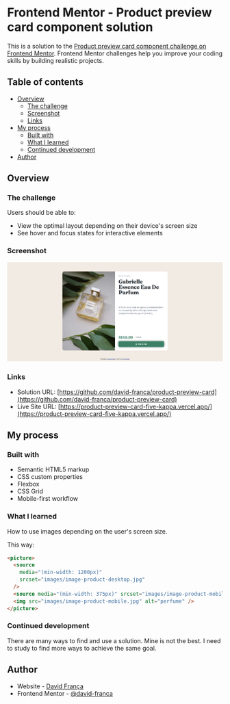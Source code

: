 # Frontend Mentor - Product preview card component solution

This is a solution to the [Product preview card component challenge on Frontend Mentor](https://www.frontendmentor.io/challenges/product-preview-card-component-GO7UmttRfa). Frontend Mentor challenges help you improve your coding skills by building realistic projects.

## Table of contents

- [Overview](#overview)
  - [The challenge](#the-challenge)
  - [Screenshot](#screenshot)
  - [Links](#links)
- [My process](#my-process)
  - [Built with](#built-with)
  - [What I learned](#what-i-learned)
  - [Continued development](#continued-development)
- [Author](#author)

## Overview

### The challenge

Users should be able to:

- View the optimal layout depending on their device's screen size
- See hover and focus states for interactive elements

### Screenshot

![](./screenshot.png)

### Links

- Solution URL: [https://github.com/david-franca/product-preview-card](https://github.com/david-franca/product-preview-card)
- Live Site URL: [https://product-preview-card-five-kappa.vercel.app/](https://product-preview-card-five-kappa.vercel.app/)

## My process

### Built with

- Semantic HTML5 markup
- CSS custom properties
- Flexbox
- CSS Grid
- Mobile-first workflow

### What I learned

How to use images depending on the user's screen size.

This way:

```html
<picture>
  <source
    media="(min-width: 1200px)"
    srcset="images/image-product-desktop.jpg"
  />
  <source media="(min-width: 375px)" srcset="images/image-product-mobile.jpg" />
  <img src="images/image-product-mobile.jpg" alt="perfume" />
</picture>
```

### Continued development

There are many ways to find and use a solution. Mine is not the best. I need to study to find more ways to achieve the same goal.

## Author

- Website - [David França](https://davidfranca.vercel.app/)
- Frontend Mentor - [@david-franca](https://www.frontendmentor.io/profile/david-franca)
